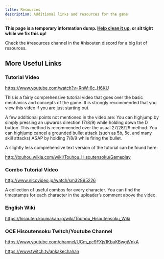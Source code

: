 ```yaml
---
title: Resources
description: Additional links and resources for the game
---
```


**This page is a temporary information dump. [Help clean it up](/contribute), or sit tight while we fix this up!**

Check the #resources channel in the #hisouten discord for a big list of resources.

## More Useful Links

### Tutorial Video

https://www.youtube.com/watch?v=RnW-6c_H6KU

This is a fairly comprehensive tutorial video that goes over the basic mechanics and concepts of the game. It is strongly recommended that you view this video if you are just starting out.

A few additional points not mentioned in the video are:
You can highjump by simply pressing an upwards direction (7/8/9) while holding down the D button. This method is recommended over the usual 27/28/29 method.
You can highjump cancel a grounded bullet attack (such as 5b, 5c, and many skill attacks) ASAP by holding 7/8/9 while firing the bullet.

A slightly less comprehensive text version of the tutorial can be found here:

http://touhou.wikia.com/wiki/Touhou_Hisoutensoku/Gameplay

### Combo Tutorial Video

http://www.nicovideo.jp/watch/sm32895226

A collection of useful combos for every character. You can find the timestamps for each character in the uploader’s comment above the video.

### English Wiki

https://hisouten.koumakan.jp/wiki/Touhou_Hisoutensoku_Wiki

### OCE Hisoutensoku Twitch/Youtube Channel

https://www.youtube.com/channel/UCm_pc9FXjs1KbuKBwgjVnkA

https://www.twitch.tv/ankakechahan
